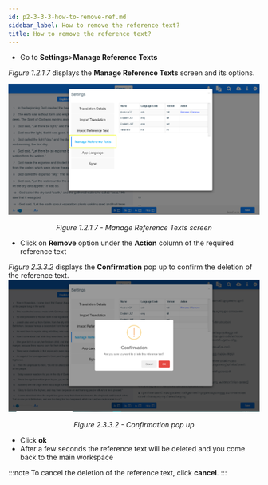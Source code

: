 ```yaml
---
id: p2-3-3-3-how-to-remove-ref.md
sidebar_label: How to remove the reference text?
title: How to remove the reference text?
---
```




-   Go to **Settings**>**Manage Reference Texts**

_Figure 1.2.1.7_ displays the **Manage Reference Texts** screen and its options.

![alt text](../../../../../static/AutographaLiveImages/Getting_Started/manage-reference-texts-fig-1.2.1.7.jpg 'Manage Reference Texts screen')
<div align="center"style="font-style: italic;">Figure 1.2.1.7 - Manage Reference Texts screen</div>

-   Click on **Remove** option under the **Action** column of the required reference text

_Figure 2.3.3.2_ displays the **Confirmation** pop up to confirm the deletion of the reference text.
![alt text](../../../../../static/AutographaLiveImages/Settings/confirmation-pop-up-fig-2.3.3.2.jpg 'Confirmation pop up')
<div align="center"style="font-style: italic;">Figure 2.3.3.2 - Confirmation pop up</div>

-   Click **ok**
-   After a few seconds the reference text will be deleted and you come back to the main workspace

:::note
To cancel the deletion of the reference text, click **cancel**.
:::
